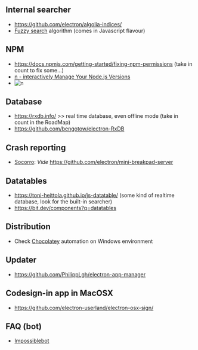 ## Internal searcher ##
* https://github.com/electron/algolia-indices/
* [Fuzzy search](https://fusejs.io/) algorithm (comes in Javascript flavour)
## NPM ##
* https://docs.npmjs.com/getting-started/fixing-npm-permissions   (take in count to fix some...)
* [n - interactively Manage Your Node.js Versions](https://github.com/tj/n)
* ![n](https://i.ibb.co/178p1SS/687474703a2f2f6e696d69742e696f2f696d616765732f6e2f6e2e676966.gif)
## Database ##
* https://rxdb.info/ >> real time database, even offline mode (take in count in the RoadMap)
* https://github.com/bengotow/electron-RxDB
## Crash reporting ##
* [Socorro](https://github.com/mozilla/socorro): _Vide_ https://github.com/electron/mini-breakpad-server
## Datatables ##
* https://toni-heittola.github.io/js-datatable/   (some kind of realtime database, look for the built-in searcher)
* https://bit.dev/components?q=datatables
## Distribution ##
* Check [Chocolatey](https://chocolatey.org/docs/create-packages) automation on Windows environment
## Updater ##
* https://github.com/PhilippLgh/electron-app-manager
## Codesign-in app in MacOSX ##
* https://github.com/electron-userland/electron-osx-sign/
## FAQ (bot)
* [Impossiblebot](https://impossible.bot/)